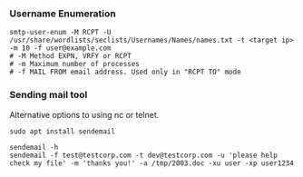 ### Username Enumeration

```shell
smtp-user-enum -M RCPT -U /usr/share/wordlists/seclists/Usernames/Names/names.txt -t <target ip> -m 10 -f user@example.com
# -M Method EXPN, VRFY or RCPT
# -m Maximum number of processes
# -f MAIL FROM email address. Used only in "RCPT TO" mode
```

### Sending mail tool

Alternative options to using nc or telnet.

```shell
sudo apt install sendemail
```

```shell
sendemail -h
sendemail -f test@testcorp.com -t dev@testcorp.com -u 'please help check my file' -m 'thanks you!' -a /tmp/2003.doc -xu user -xp user1234
```